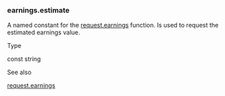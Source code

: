 ### earnings.estimate

A named constant for the [request.earnings](#fun_request.earnings) function. Is used to request the estimated earnings value.

Type

const string

See also

[request.earnings](#fun_request.earnings)
